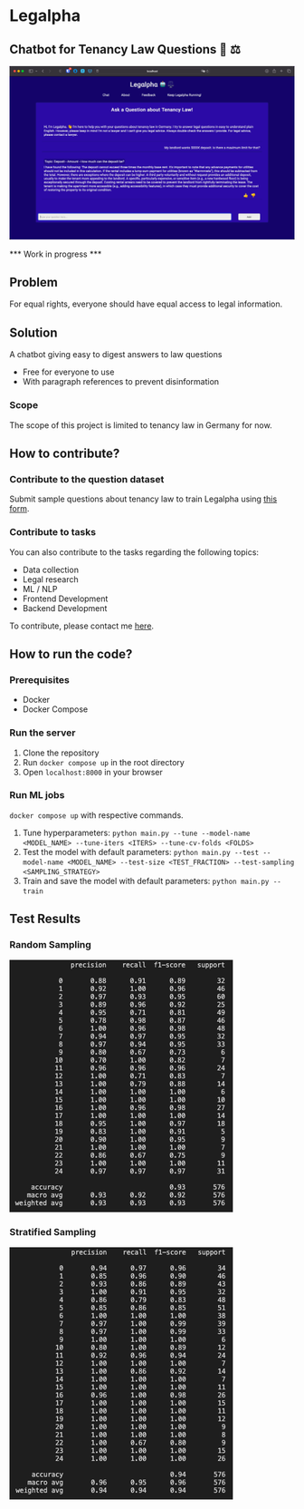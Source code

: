 # Legalpha

## Chatbot for Tenancy Law Questions 🤖 ⚖️

![Image](./images/screenshot.png)

*** Work in progress ***

## Problem
For equal rights, everyone should have equal access to legal information.

## Solution
A chatbot giving easy to digest answers to law questions
- Free for everyone to use
- With paragraph references to prevent disinformation

### Scope
The scope of this project is limited to tenancy law in Germany for now.

## How to contribute?
### Contribute to the question dataset
Submit sample questions about tenancy law to train Legalpha using <a href="https://airtable.com/shrxkifiAiuAFO8Cl
">this form</a>.

### Contribute to tasks
You can also contribute to the tasks regarding the following topics:
- Data collection
- Legal research
- ML / NLP
- Frontend Development
- Backend Development

To contribute, please contact me <a href='https://www.linkedin.com/in/ege-atmaca/'>here</a>. 

## How to run the code?
### Prerequisites
- Docker
- Docker Compose

### Run the server
1. Clone the repository
2. Run `docker compose up` in the root directory
3. Open `localhost:8000` in your browser

### Run ML jobs
`docker compose up` with respective commands.
1. Tune hyperparameters: `python main.py --tune --model-name <MODEL_NAME> --tune-iters <ITERS> --tune-cv-folds <FOLDS>`
2. Test the model with default parameters: `python main.py --test --model-name <MODEL_NAME> --test-size <TEST_FRACTION> --test-sampling <SAMPLING_STRATEGY>`
3. Train and save the model with default parameters: `python main.py --train`

## Test Results
### Random Sampling
![Image](./images/test_random_sampling.png)

### Stratified Sampling
![Image](./images/test_stratified_sampling.png)